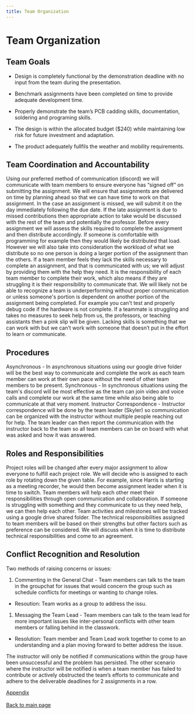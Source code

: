 ```yaml
---
title: Team Organization
---
```

# Team Organization

## Team Goals

* Design is completely functional by the demonstration deadline with no input from the team during the presentation.

* Benchmark assignments have been completed on time to provide adequate development time.

* Properly demonstrate the team’s PCB cadding skills, documentation, soldering and programing skills.

* The design is within the allocated budget ($240) while maintaining low risk for future investment and adaptation.

* The product adequately fullfils the weather and mobility requirements.

## Team Coordination and Accountability 

Using our preferred method of communication (discord) we will communicate with team
members to ensure everyone has “signed off” on submitting the assignment. We will ensure that
assignments are delivered on time by planning ahead so that we can have time to work on that
assignment. In the case an assignment is missed, we will submit it on the day immediately following the
due date. If the late assignment is due to missed contributions then appropriate action to take would be
discussed with the rest of the team and potentially the professor. Before every assignment we will assess
the skills required to complete the assignment and then distribute accordingly. If someone is comfortable
with programming for example then they would likely be distributed that load. However we will also take
into consideration the workload of what we distribute so no one person is doing a larger portion of the
assignment than the others. If a team member feels they lack the skills necessary to complete an
assignment, and that is communicated with us; we will adjust by providing them with the help they need.
It is the responsibility of each team member to complete their work, which also means if they are
struggling it is their responsibility to communicate that. We will likely not be able to recognize a team is
underperforming without proper communication or unless someone's portion is dependent on another
portion of the assignment being completed. For example you can't test and properly debug code if the
hardware is not complete. If a teammate is struggling and takes no measures to seek help from us, the
professors, or teaching assistants then a pink slip will be given. Lacking skills is something that we can
work with but we can’t work with someone that doesn’t put in the effort to learn or communicate.

## Procedures

Asynchronous - In asynchronous situations using our google drive folder will be the best way to
communicate and complete the work as each team member can work at their own pace without
the need of other team members to be present.
Synchronous - In synchronous situations using the team's discord will be most effective as the
team can join video and voice calls and complete our work at the same time while also being
able to communicate at that very moment.
Instructor Correspondence - Instructor correspondence will be done by the team leader (Skyler)
so communication can be organized with the instructor without multiple people reaching out for
help. The team leader can then report the communication with the instructor back to the team so
all team members can be on board with what was asked and how it was answered.

## Roles and Responsibilities 

Project roles will be changed after every major assignment to allow everyone to fulfill each
project role. We will decide who is assigned to each role by rotating down the given table. For example,
since Harris is starting as a meeting recorder, he would then become assignment leader when it is time to
switch. Team members will help each other meet their responsibilities through open communication and
collaboration. If someone is struggling with something and they communicate to us they need help, we
can then help each other. Team activities and milestones will be tracked using a google drive shared
folder. The technical responsibilities assigned to team members will be based on their strengths but other
factors such as preference can be considered. We will discuss when it is time to distribute technical
responsibilities and come to an agreement.

## Conflict Recognition and Resolution
Two methods of raising concerns or issues:

1. Commenting in the General Chat - Team members can talk to the team in the groupchat for issues
that would concern the group such as schedule conflicts for meetings or wanting to change roles.
- Resoution: Team works as a group to address the issu.
1. Messaging the Team Lead - Team members can talk to the team lead for more important issues
like inter-personal conflicts with other team members or falling behind in the classwork.
- Resolution: Team member and Team Lead work together to come to an understanding
and a plan moving forward to better address the issue.

The instructor will only be notified if communications within the group have been unsuccessful and the
problem has persisted. The other scenario where the instructor will be notified is when a team member
has failed to contribute or actively obstructed the team’s efforts to communicate and adhere to the
deliverable deadlines for 2 assignments in a row.

[Appendix](./appendix.md)<br><br>
[Back to main page](./index.md)